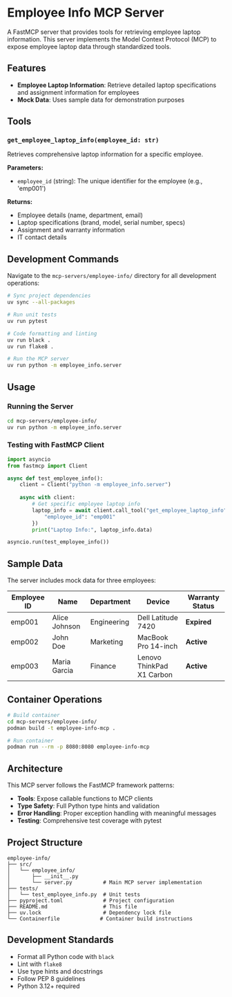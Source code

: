 # Employee Info MCP Server

A FastMCP server that provides tools for retrieving employee laptop information. This server implements the Model Context Protocol (MCP) to expose employee laptop data through standardized tools.

## Features

- **Employee Laptop Information**: Retrieve detailed laptop specifications and assignment information for employees
- **Mock Data**: Uses sample data for demonstration purposes

## Tools

### `get_employee_laptop_info(employee_id: str)`

Retrieves comprehensive laptop information for a specific employee.

**Parameters:**
- `employee_id` (string): The unique identifier for the employee (e.g., 'emp001')

**Returns:**
- Employee details (name, department, email)
- Laptop specifications (brand, model, serial number, specs)
- Assignment and warranty information
- IT contact details

## Development Commands

Navigate to the `mcp-servers/employee-info/` directory for all development operations:

```bash
# Sync project dependencies
uv sync --all-packages

# Run unit tests
uv run pytest

# Code formatting and linting
uv run black .
uv run flake8 .

# Run the MCP server
uv run python -m employee_info.server
```

## Usage

### Running the Server

```bash
cd mcp-servers/employee-info/
uv run python -m employee_info.server
```

### Testing with FastMCP Client

```python
import asyncio
from fastmcp import Client

async def test_employee_info():
    client = Client("python -m employee_info.server")
    
    async with client:
        # Get specific employee laptop info
        laptop_info = await client.call_tool("get_employee_laptop_info", {
            "employee_id": "emp001"
        })
        print("Laptop Info:", laptop_info.data)

asyncio.run(test_employee_info())
```

## Sample Data

The server includes mock data for three employees:

| Employee ID | Name | Department | Device | Warranty Status |
|-------------|------|------------|--------|--------------|
| emp001 | Alice Johnson | Engineering | Dell Latitude 7420 | **Expired** |
| emp002 | John Doe | Marketing | MacBook Pro 14-inch | **Active** |
| emp003 | Maria Garcia | Finance | Lenovo ThinkPad X1 Carbon | **Active** |

## Container Operations

```bash
# Build container
cd mcp-servers/employee-info/
podman build -t employee-info-mcp .

# Run container
podman run --rm -p 8080:8080 employee-info-mcp
```

## Architecture

This MCP server follows the FastMCP framework patterns:

- **Tools**: Expose callable functions to MCP clients
- **Type Safety**: Full Python type hints and validation
- **Error Handling**: Proper exception handling with meaningful messages
- **Testing**: Comprehensive test coverage with pytest

## Project Structure

```
employee-info/
├── src/
│   └── employee_info/
│       ├── __init__.py
│       └── server.py          # Main MCP server implementation
├── tests/
│   └── test_employee_info.py  # Unit tests
├── pyproject.toml             # Project configuration
├── README.md                  # This file
├── uv.lock                    # Dependency lock file
└── Containerfile             # Container build instructions
```

## Development Standards

- Format all Python code with `black`
- Lint with `flake8`
- Use type hints and docstrings
- Follow PEP 8 guidelines
- Python 3.12+ required